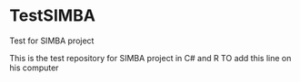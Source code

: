 # TestSIMBA
Test for SIMBA project

This is the test repository for SIMBA project in C# and R
TO add this line on his computer
